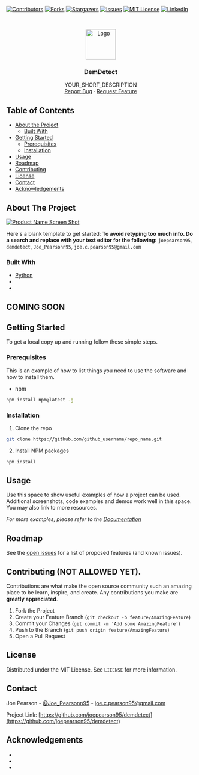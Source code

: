 <!-- PROJECT SHIELDS -->
<!--
*** I'm using markdown "reference style" links for readability.
*** Reference links are enclosed in brackets [ ] instead of parentheses ( ).
*** See the bottom of this document for the declaration of the reference variables
*** for contributors-url, forks-url, etc. This is an optional, concise syntax you may use.
*** https://www.markdownguide.org/basic-syntax/#reference-style-links
-->
[![Contributors][contributors-shield]][contributors-url]
[![Forks][forks-shield]][forks-url]
[![Stargazers][stars-shield]][stars-url]
[![Issues][issues-shield]][issues-url]
[![MIT License][license-shield]][license-url]
[![LinkedIn][linkedin-shield]][linkedin-url]



<!-- PROJECT LOGO -->
<br />
<p align="center">
  <a href="https://github.com/github_username/demdetect">
    <img src="images/logo.png" alt="Logo" width="80" height="80">
  </a>

  <h3 align="center">DemDetect</h3>

  <p align="center">
    YOUR_SHORT_DESCRIPTION
    <br />
    <a href="https://github.com/joepearson95/demdetect/issues">Report Bug</a>
    ·
    <a href="https://github.com/joepearson95/demdetect/issues">Request Feature</a>
  </p>
</p>



<!-- TABLE OF CONTENTS -->
## Table of Contents

* [About the Project](#about-the-project)
  * [Built With](#built-with)
* [Getting Started](#getting-started)
  * [Prerequisites](#prerequisites)
  * [Installation](#installation)
* [Usage](#usage)
* [Roadmap](#roadmap)
* [Contributing](#contributing)
* [License](#license)
* [Contact](#contact)
* [Acknowledgements](#acknowledgements)



<!-- ABOUT THE PROJECT -->
## About The Project

[![Product Name Screen Shot][product-screenshot]](https://example.com)

Here's a blank template to get started:
**To avoid retyping too much info. Do a search and replace with your text editor for the following:**
`joepearson95`, `demdetect`, `Joe_Pearsonn95`, `joe.c.pearson95@gmail.com`


### Built With

* [Python]()
* []()
* []()



<!-- GETTING STARTED -->
## COMING SOON
## Getting Started

To get a local copy up and running follow these simple steps.

### Prerequisites

This is an example of how to list things you need to use the software and how to install them.
* npm
```sh
npm install npm@latest -g
```

### Installation

1. Clone the repo
```sh
git clone https://github.com/github_username/repo_name.git
```
2. Install NPM packages
```sh
npm install
```



<!-- USAGE EXAMPLES -->
## Usage

Use this space to show useful examples of how a project can be used. Additional screenshots, code examples and demos work well in this space. You may also link to more resources.

_For more examples, please refer to the [Documentation](https://example.com)_



<!-- ROADMAP -->
## Roadmap

See the [open issues](https://github.com/joepearson95/demdetect/issues) for a list of proposed features (and known issues).



<!-- CONTRIBUTING -->
## Contributing (NOT ALLOWED YET).

Contributions are what make the open source community such an amazing place to be learn, inspire, and create. Any contributions you make are **greatly appreciated**.

1. Fork the Project
2. Create your Feature Branch (`git checkout -b feature/AmazingFeature`)
3. Commit your Changes (`git commit -m 'Add some AmazingFeature'`)
4. Push to the Branch (`git push origin feature/AmazingFeature`)
5. Open a Pull Request



<!-- LICENSE -->
## License

Distributed under the MIT License. See `LICENSE` for more information.



<!-- CONTACT -->
## Contact

Joe Pearson - [@Joe_Pearsonn95](https://twitter.com/Joe_Pearsonn95) - joe.c.pearson95@gmail.com

Project Link: [https://github.com/joepearson95/demdetect](https://github.com/joepearson95/demdetect)



<!-- ACKNOWLEDGEMENTS -->
## Acknowledgements

* []()
* []()
* []()





<!-- MARKDOWN LINKS & IMAGES -->
<!-- https://www.markdownguide.org/basic-syntax/#reference-style-links -->
[contributors-shield]: https://img.shields.io/github/contributors/joepearson95/demdetect.svg?style=flat-square
[contributors-url]: https://github.com/joepearson95/demdetect/graphs/contributors
[forks-shield]: https://img.shields.io/github/forks/joepearson95/demdetect.svg?style=flat-square
[forks-url]: https://github.com/joepearson95/demdetect/network/members
[stars-shield]: https://img.shields.io/github/stars/joepearson95/demdetect.svg?style=flat-square
[stars-url]: https://github.com/joepearson95/demdetect/stargazers
[issues-shield]: https://img.shields.io/github/issues/joepearson95/demdetect.svg?style=flat-square
[issues-url]: https://github.com/joepearson95/demdetect/issues
[license-shield]: https://img.shields.io/github/license/joepearson95/demdetect.svg?style=flat-square
[license-url]: https://github.com/joepearson95/demdetect/blob/master/LICENSE.txt
[linkedin-shield]: https://img.shields.io/badge/-LinkedIn-black.svg?style=flat-square&logo=linkedin&colorB=555
[linkedin-url]: https://linkedin.com/in/joepearson95
[product-screenshot]: images/screenshot.png
